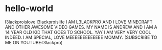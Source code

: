 # hello-world
l3lackproislove l3lackproislife
I AM L3LACKPRO AND I LOVE MINECRAFT AND OTHER AWESOME VIDEO GAMES. MY NAME IS ANDREW AND I AM A 14 YEAR OLD KID THAT GOES TO SCHOOL. YAY I AM VERY VERY COOL INDEED. I AM SPECIAL, LOVE MEEEEEEEEEEEEE MOMMY. (SUBSCRIBE TO ME ON YOUTUBE:l3lackpro)
